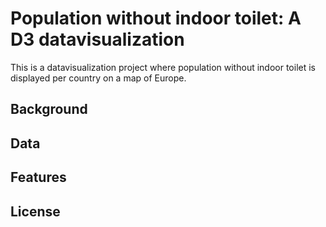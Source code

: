 # Population without indoor toilet: A D3 datavisualization
This is a datavisualization project where population without indoor toilet is displayed per country on a map of Europe.

## Background

## Data

## Features

## License

